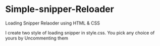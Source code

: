 # Simple-snipper-Reloader
Loading Snipper Relaoder using HTML &amp; CSS


I create two style of loading snipper in style.css.
You pick any choice of yours by Uncommenting them